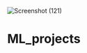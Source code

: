 ![Screenshot (121)](https://user-images.githubusercontent.com/79272982/153217277-7c09a533-79c4-4855-b3ea-c4d08caebe8e.png)
# ML_projects
